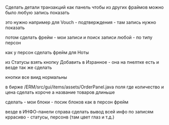 Сделать детали транзакций как панель чтобы из других фраймов можно было любую запись показать

это нужно например для Vouch - подтверждения - там запись нужно показать

потом сделать фрейм - мои записи и поиск записи любой - по типу персон

как у персон сделать фрейм для Ноты

из Статусы взять кнопку Добавить в Изранное - она на пнелтке есть и везде так же сделать

кнопки все виид нормальны


в бирже  /ERM/src/gui/items/assets/OrderPanel.java
поля где количество и цена сделать короче а название товаров длиньше

сделать - мои блоки - посик блоков как в персон фрейм

везде в ИНФО-панели справа сделать вывод всей инфо по записям кррасиво - статусы, персонв (там цвет глаз и т.д.)
